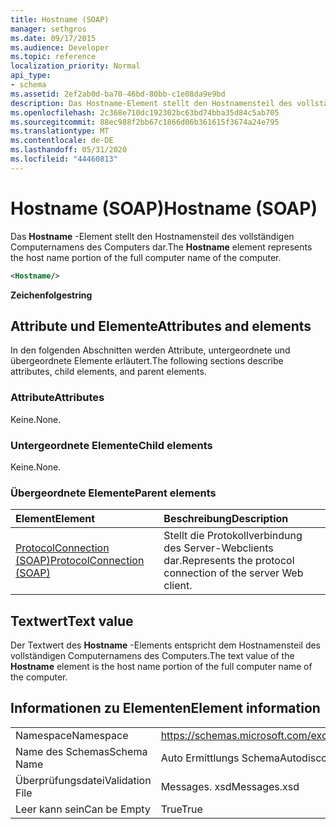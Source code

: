 ```yaml
---
title: Hostname (SOAP)
manager: sethgros
ms.date: 09/17/2015
ms.audience: Developer
ms.topic: reference
localization_priority: Normal
api_type:
- schema
ms.assetid: 2ef2ab0d-ba70-46bd-80bb-c1e08da9e9bd
description: Das Hostname-Element stellt den Hostnamensteil des vollständigen Computernamens des Computers dar.
ms.openlocfilehash: 2c368e710dc192302bc63bd74bba35d84c5ab705
ms.sourcegitcommit: 88ec988f2bb67c1866d06b361615f3674a24e795
ms.translationtype: MT
ms.contentlocale: de-DE
ms.lasthandoff: 05/31/2020
ms.locfileid: "44460813"
---
```

# <a name="hostname-soap"></a><span data-ttu-id="b49b5-103">Hostname (SOAP)</span><span class="sxs-lookup"><span data-stu-id="b49b5-103">Hostname (SOAP)</span></span>

<span data-ttu-id="b49b5-104">Das **Hostname** -Element stellt den Hostnamensteil des vollständigen Computernamens des Computers dar.</span><span class="sxs-lookup"><span data-stu-id="b49b5-104">The **Hostname** element represents the host name portion of the full computer name of the computer.</span></span> 
  
```XML
<Hostname/>
```

 <span data-ttu-id="b49b5-105">**Zeichenfolge**</span><span class="sxs-lookup"><span data-stu-id="b49b5-105">**string**</span></span>
## <a name="attributes-and-elements"></a><span data-ttu-id="b49b5-106">Attribute und Elemente</span><span class="sxs-lookup"><span data-stu-id="b49b5-106">Attributes and elements</span></span>

<span data-ttu-id="b49b5-107">In den folgenden Abschnitten werden Attribute, untergeordnete und übergeordnete Elemente erläutert.</span><span class="sxs-lookup"><span data-stu-id="b49b5-107">The following sections describe attributes, child elements, and parent elements.</span></span>
  
### <a name="attributes"></a><span data-ttu-id="b49b5-108">Attribute</span><span class="sxs-lookup"><span data-stu-id="b49b5-108">Attributes</span></span>

<span data-ttu-id="b49b5-109">Keine.</span><span class="sxs-lookup"><span data-stu-id="b49b5-109">None.</span></span>
  
### <a name="child-elements"></a><span data-ttu-id="b49b5-110">Untergeordnete Elemente</span><span class="sxs-lookup"><span data-stu-id="b49b5-110">Child elements</span></span>

<span data-ttu-id="b49b5-111">Keine.</span><span class="sxs-lookup"><span data-stu-id="b49b5-111">None.</span></span>
  
### <a name="parent-elements"></a><span data-ttu-id="b49b5-112">Übergeordnete Elemente</span><span class="sxs-lookup"><span data-stu-id="b49b5-112">Parent elements</span></span>

|<span data-ttu-id="b49b5-113">**Element**</span><span class="sxs-lookup"><span data-stu-id="b49b5-113">**Element**</span></span>|<span data-ttu-id="b49b5-114">**Beschreibung**</span><span class="sxs-lookup"><span data-stu-id="b49b5-114">**Description**</span></span>|
|:-----|:-----|
|[<span data-ttu-id="b49b5-115">ProtocolConnection (SOAP)</span><span class="sxs-lookup"><span data-stu-id="b49b5-115">ProtocolConnection (SOAP)</span></span>](protocolconnection-soap.md) <br/> |<span data-ttu-id="b49b5-116">Stellt die Protokollverbindung des Server-Webclients dar.</span><span class="sxs-lookup"><span data-stu-id="b49b5-116">Represents the protocol connection of the server Web client.</span></span>  <br/> |
   
## <a name="text-value"></a><span data-ttu-id="b49b5-117">Textwert</span><span class="sxs-lookup"><span data-stu-id="b49b5-117">Text value</span></span>

<span data-ttu-id="b49b5-118">Der Textwert des **Hostname** -Elements entspricht dem Hostnamensteil des vollständigen Computernamens des Computers.</span><span class="sxs-lookup"><span data-stu-id="b49b5-118">The text value of the **Hostname** element is the host name portion of the full computer name of the computer.</span></span> 
  
## <a name="element-information"></a><span data-ttu-id="b49b5-119">Informationen zu Elementen</span><span class="sxs-lookup"><span data-stu-id="b49b5-119">Element information</span></span>

|||
|:-----|:-----|
|<span data-ttu-id="b49b5-120">Namespace</span><span class="sxs-lookup"><span data-stu-id="b49b5-120">Namespace</span></span>  <br/> |https://schemas.microsoft.com/exchange/2010/Autodiscover  <br/> |
|<span data-ttu-id="b49b5-121">Name des Schemas</span><span class="sxs-lookup"><span data-stu-id="b49b5-121">Schema Name</span></span>  <br/> |<span data-ttu-id="b49b5-122">Auto Ermittlungs Schema</span><span class="sxs-lookup"><span data-stu-id="b49b5-122">Autodiscover schema</span></span>  <br/> |
|<span data-ttu-id="b49b5-123">Überprüfungsdatei</span><span class="sxs-lookup"><span data-stu-id="b49b5-123">Validation File</span></span>  <br/> |<span data-ttu-id="b49b5-124">Messages. xsd</span><span class="sxs-lookup"><span data-stu-id="b49b5-124">Messages.xsd</span></span>  <br/> |
|<span data-ttu-id="b49b5-125">Leer kann sein</span><span class="sxs-lookup"><span data-stu-id="b49b5-125">Can be Empty</span></span>  <br/> |<span data-ttu-id="b49b5-126">True</span><span class="sxs-lookup"><span data-stu-id="b49b5-126">True</span></span>  <br/> |
   

